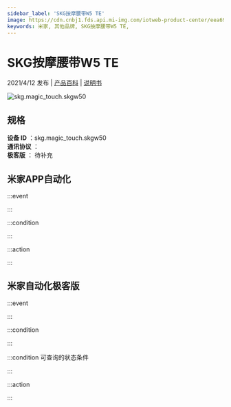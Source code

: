 ```yaml
---
sidebar_label: 'SKG按摩腰带W5 TE'
image: https://cdn.cnbj1.fds.api.mi-img.com/iotweb-product-center/eea692a7bcdfca93b4b253e0ef099ee1_产品拟物图.png?GalaxyAccessKeyId=AKVGLQWBOVIRQ3XLEW&Expires=9223372036854775807&Signature=twssnbgsfoS1xoau6bPGQ/5Nlpk=
keywords: 米家, 其他品牌, SKG按摩腰带W5 TE, 
---
```

# SKG按摩腰带W5 TE

2021/4/12 发布 | [产品百科](https://home.mi.com/webapp/content/baike/product/index.html?model=skg.magic_touch.skgw50/) | [说明书](https://home.mi.com/views/introduction.html?model=skg.magic_touch.skgw50&region=cn)

![skg.magic_touch.skgw50](https://cdn.cnbj1.fds.api.mi-img.com/iotweb-product-center/eea692a7bcdfca93b4b253e0ef099ee1_产品拟物图.png?GalaxyAccessKeyId=AKVGLQWBOVIRQ3XLEW&Expires=9223372036854775807&Signature=twssnbgsfoS1xoau6bPGQ/5Nlpk=)

## 规格  
> 
**设备 ID** ：skg.magic_touch.skgw50  
**通讯协议** ：  
**极客版**  ： 待补充 


## 米家APP自动化  

:::event  

:::

:::condition  

:::

:::action   

:::

## 米家自动化极客版  

:::event  

:::

:::condition  

:::

:::condition 可查询的状态条件  

:::

:::action  

:::

        
